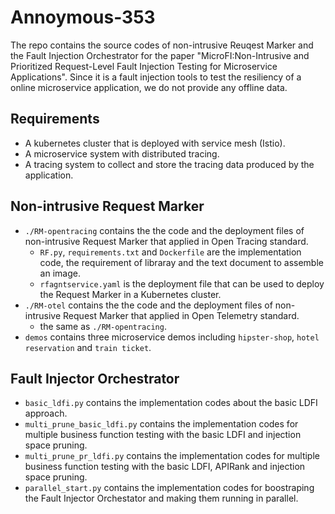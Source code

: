 # Annoymous-353
The repo contains the source codes of non-intrusive Reuqest Marker and the Fault Injection Orchestrator for the paper "MicroFI:Non-Intrusive and Prioritized Request-Level Fault Injection Testing for Microservice Applications". Since it is a fault injection tools to test the resiliency of a online microservice application, we do not provide any offline data. 
## Requirements
- A kubernetes cluster that is deployed with service mesh (Istio).
- A microservice system with distributed tracing.
- A tracing system to collect and store the tracing data produced by the application.
## Non-intrusive Request Marker
- `./RM-opentracing` contains the the code and the deployment files of non-intrusive Request Marker that applied in Open Tracing standard. 
    - `RF.py`, `requirements.txt` and `Dockerfile` are the implementation code, the requirement of libraray and the text document to assemble an image.
    - `rfagntservice.yaml` is the deployment file that can be used to deploy the Request Marker in a Kubernetes cluster.
- `./RM-otel` contains the the code and the deployment files of non-intrusive Request Marker that applied in Open Telemetry standard. 
    - the same as `./RM-opentracing`.
- `demos` contains three microservice demos including `hipster-shop`, `hotel reservation` and `train ticket`.
## Fault Injector Orchestrator
- `basic_ldfi.py` contains the implementation codes about the basic LDFI approach.
- `multi_prune_basic_ldfi.py` contains the implementation codes for multiple business function testing with the basic LDFI and injection space pruning.
- `multi_prune_pr_ldfi.py` contains the implementation codes for multiple business function testing with the basic LDFI, APIRank and injection space pruning.
- `parallel_start.py` contains the implementation codes for boostraping the Fault Injector Orchestator and making them running in parallel.
